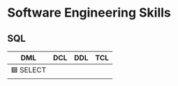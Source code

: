 # Software Engineering Skills

## SQL

| DML                  | DCL                   | DDL                   | TCL     
|----------------------|-----------------------|-----------------------|---------------------|
| 🟦 SELECT            |                       |                       |                     | 
